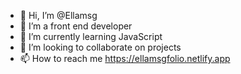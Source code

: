 - 👋 Hi, I’m @Ellamsg
- 👀 I’m a front end developer
- 🌱 I’m currently learning JavaScript 
- 💞️ I’m looking to collaborate on projects 
- 📫 How to reach me https://ellamsgfolio.netlify.app

<!---
Ellamsg/Ellamsg is a ✨ special ✨ repository because its `README.md` (this file) appears on your GitHub profile.
You can click the Preview link to take a look at your changes.
--->
